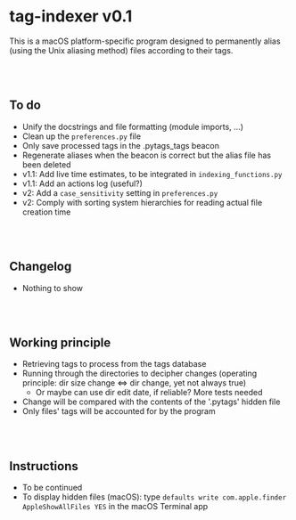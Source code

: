 # tag-indexer v0.1

This is a macOS platform-specific program designed to permanently alias (using the Unix aliasing method) files according to their tags.


<br><br>
## To do
* Unify the docstrings and file formatting (module imports, …)
* Clean up the `preferences.py` file
* Only save processed tags in the .pytags_tags beacon
* Regenerate aliases when the beacon is correct but the alias file has been deleted
* v1.1: Add live time estimates, to be integrated in `indexing_functions.py`
* v1.1: Add an actions log (useful?)
* v2: Add a `case_sensitivity` setting in `preferences.py`
* v2: Comply with sorting system hierarchies for reading actual file creation time


<br><br>
## Changelog
* Nothing to show


<br><br>
## Working principle
* Retrieving tags to process from the tags database
* Running through the directories to decipher changes (operating principle: dir size change $\Leftrightarrow$ dir change, yet not always true)
    * Or maybe can use dir edit date, if reliable? More tests needed
* Change will be compared with the contents of the '.pytags' hidden file
* Only files' tags will be accounted for by the program


<br><br>
## Instructions
* To be continued
* To display hidden files (macOS): type `defaults write com.apple.finder AppleShowAllFiles YES` in the macOS Terminal app